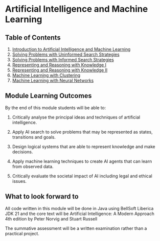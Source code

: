 # Artificial Intelligence and Machine Learning

## Table of Contents

1. [Introduction to Artificial Intelligence and Machine Learning](/Week%201%20-%20Introduction%20to%20Artificial%20Intelligence%20-%20uniformed%20search%20strategies/)
2. [Solving Problems with Uninformed Search Strategies](/Week%202%20-%20Solving%20Problems%20with%20Search%20-%20uninformed%20search%20strategies/)
3. [Solving Problems with Informed Search Strategies](/Week%203%20-%20Solving%20Problems%20with%20Search%20-%20informed%20search%20strategies/)
4. [Representing and Reasoning with Knowledge I](/Week%204%20-%20Representing%20and%20reasoning%20with%20knowledge%20I/)
5. [Representing and Reasoning with Knowledge II](/Week%205%20-%20Representing%20and%20reasoning%20with%20knowledge%20II/)
6. [Machine Learning with Clustering](/Week%206%20-%20Machine%20learning%20with%20clustering/)
7. [Machine Learning with Neural Networks](/Week%207%20-%20Machine%20learning%20with%20neural%20networks/)

## Module Learning Outcomes

By the end of this module students will be able to:

1. Critically analyse the principal ideas and techniques of artificial intelligence.

2. Apply AI search to solve problems that may be represented as states, transitions and goals.

3. Design logical systems that are able to represent knowledge and make decisions.

4. Apply machine learning techniques to create AI agents that can learn from observed data.

5. Critically evaluate the societal impact of AI including legal and ethical issues.

## What to look forward to

All code written in this module will be done in Java using BellSoft Liberica JDK 21 and the core text will be Artificial Intelligence: A Modern Approach 4th edition by Peter Norvig and Stuart Russell

The summative assessment will be a written examination rather than a practical project.
